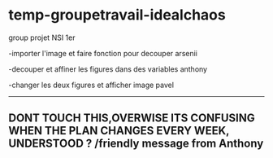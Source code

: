 # temp-groupetravail-idealchaos
group projet NSI 1er


-importer l'image et faire fonction pour decouper
arsenii

-decouper et affiner les figures dans des variables
anthony

-changer les deux figures et afficher image
pavel


----------------------------------------------------------------------------------------------------------
DONT TOUCH THIS,OVERWISE ITS CONFUSING WHEN THE PLAN CHANGES EVERY WEEK, UNDERSTOOD ? /friendly message from Anthony
----------------------------------------------------------------------------------------------------------
